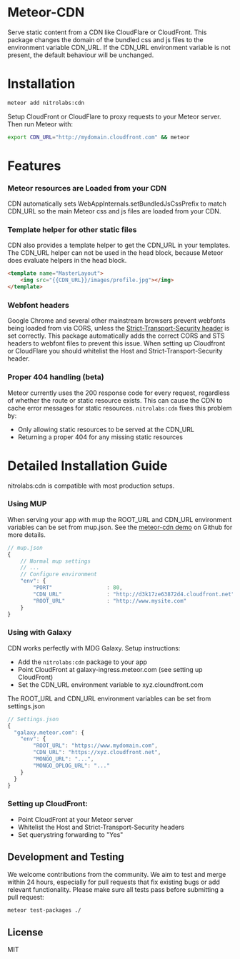 Meteor-CDN
===========

Serve static content from a CDN like CloudFlare or CloudFront. This package changes the domain of the bundled css and js files to the environment variable CDN_URL. If the CDN_URL environment variable is not present, the default behaviour will be unchanged.

Installation
===============
```sh
meteor add nitrolabs:cdn
```

Setup CloudFront or CloudFlare to proxy requests to your Meteor server. Then run Meteor with:
```sh
export CDN_URL="http://mydomain.cloudfront.com" && meteor
```

Features
========

### Meteor resources are Loaded from your CDN
CDN automatically sets WebAppInternals.setBundledJsCssPrefix to match CDN_URL so the main Meteor css and js files are loaded from your CDN.

### Template helper for other static files
CDN also provides a template helper to get the CDN_URL in your templates.
The CDN_URL helper can not be used in the head block, because Meteor does
evaluate helpers in the head block.

```html
<template name="MasterLayout">
	<img src="{{CDN_URL}}/images/profile.jpg"></img>
</template>
```

### Webfont headers
Google Chrome and several other mainstream browsers prevent webfonts being loaded from via CORS, unless the [Strict-Transport-Security  header](https://developer.mozilla.org/en-US/docs/Web/Security/HTTP_strict_transport_security) is set correctly. This package automatically adds the correct CORS and STS headers to webfont files to prevent this issue. When setting up Cloudfront or CloudFlare you should whitelist the Host and Strict-Transport-Security header.

### Proper 404 handling (beta)
Meteor currently uses the 200 response code for every request, regardless of whether the route or static resource exists. This can cause the CDN to cache error messages for static resources. `nitrolabs:cdn` fixes this problem by:
* Only allowing static resources to be served at the CDN_URL
* Returning a proper 404 for any missing static resources

Detailed Installation Guide
===========================
nitrolabs:cdn is compatible with most production setups.

### Using MUP
When serving your app with mup the ROOT_URL and CDN_URL environment variables can be set from mup.json. See the [meteor-cdn demo](https://github.com/NitroLabs/meteor-cdn-demo/) on Github for more details.

```js
// mup.json
{
    // Normal mup settings
    // ...
    // Configure environment
    "env": {
        "PORT"                 : 80,
        "CDN_URL"              : "http://d3k17ze63872d4.cloudfront.net",
        "ROOT_URL"             : "http://www.mysite.com"
    }
}
  ```

### Using with Galaxy
CDN works perfectly with MDG Galaxy. Setup instructions:
* Add the `nitrolabs:cdn` package to your app
* Point CloudFront at galaxy-ingress.meteor.com (see setting up CloudFront)
* Set the CDN_URL environment variable to xyz.cloundfront.com

The ROOT_URL and CDN_URL environment variables can be set from settings.json
```javascript
// Settings.json
{
  "galaxy.meteor.com": {
    "env": {
        "ROOT_URL": "https://www.mydomain.com",
        "CDN_URL": "https://xyz.cloudfront.net",
        "MONGO_URL": "...",
        "MONGO_OPLOG_URL": "..."
    }
  }
}
```
### Setting up CloudFront:
* Point CloudFront at your Meteor server
* Whitelist the Host and Strict-Transport-Security headers
* Set querystring forwarding to "Yes"

Development and Testing
-----------------------
We welcome contributions from the community. We aim to test and merge within 24 hours, 
especially for pull requests that fix existing bugs or add relevant functionality. 
Please make sure all tests pass before submitting a pull request:
```sh
meteor test-packages ./
```


License
------

MIT
